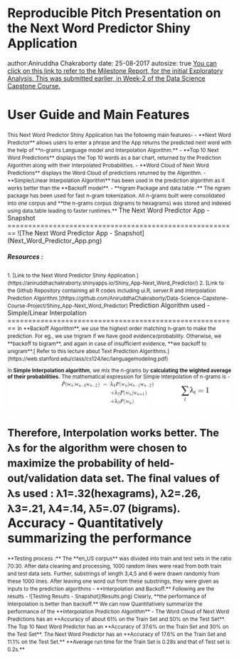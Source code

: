 Reproducible Pitch Presentation on the Next Word Predictor Shiny Application
========================================================
author:Aniruddha Chakraborty 
date: 25-08-2017
autosize: true
[You can click on this link to refer to the Milestone Report, for the initial Exploratory Analysis. This was submitted earlier, in Week-2 of the Data Science Capstone Course. ](http://rpubs.com/AniruddhaChakraborty/299610)


User Guide and Main Features
========================================================
<small>
This Next Word Predictor Shiny Application has the following main features-
- **Next Word Predictor** allows users to enter a phrase and the App returns the predicted next word with the help of **n-grams Language model and Interpolation Algorithm.** 
- **Top 10 Next Word Predictions** displays the Top 10 words as a bar chart, returned by the Prediction Algorithm along with their Interpolated Probabilities.
- **Word Cloud of Next Word Predictions** displays the Word Cloud of predictions returned by the Algorithm. 
- **Simple/Linear Interpolation Algorithm** has been used in the prediction algorithm as it works better than the **Backoff model**.  
- **ngram Package and data.table :** The ngram package has been used for fast n-gram tokenization. All n-grams built were consolidated into one corpus and **the n-grams corpus (bigrams to hexagrams) was stored and indexed using data.table leading to faster runtimes.**
</small>
The Next Word Predictor App - Snapshot
========================================================
![The Next Word Predictor App - Snapshot](Next_Word_Predictor_App.png)
<h5>Resources :</h5>
<small>1. [Link to the Next Word Predictor Shiny Application.](https://aniruddhachakraborty.shinyapps.io/Shiny_App-Next_Word_Predictor/)  
2. [Link to the Github Repository containing all R codes including ui.R, server.R and Interpolation Prediction Algorithm.](https://github.com/AniruddhaChakraborty/Data-Science-Capstone-Course-Project/Shiny_App-Next_Word_Predictor)  
</small>
Prediction Algorithm used - Simple/Linear Interpolation
========================================================
<small>
In **Backoff Algorithm**, we use the highest order matching n-gram to make the prediction. For eg., we use trigram if we have good evidence/probability. Otherwise, we **backoff to bigram**, and again in case of insufficient evidence, **we backoff to unigram**.[ Refer to this lecture about Text Prediction Algorithms.](https://web.stanford.edu/class/cs124/lec/languagemodeling.pdf)

In **Simple Interpolation algorithm**, we mix the n-grams by **calculating the wighted average of their probabilities.** The mathematical expression for Simple Interpolation of n-grams is -  
![Simple Interpolation Expression](SimpleInterpolationExpression.png)

Therefore, **Interpolation works better**. The λs for the algorithm were chosen to maximize the probability of held-out/validation data set. **The final values of λs used : λ1=.32(hexagrams), λ2=.26, λ3=.21, λ4=.14, λ5=.07 (bigrams)**.
</small>
Accuracy - Quantitatively summarizing the performance
========================================================
<small>
**Testing process :** The **en_US corpus** was divided into train and test sets in the ratio 70:30. After data cleaning and processing, 1000 random lines were read from both train and test data sets. Further, substrings of length 3,4,5 and 6 were drawn randomly from these 1000 lines. After leaving one word out from these substrings, they were given as inputs to the prediction algorithms - **Interpolation and Backoff.** Following are the results -  
![Testing Results - Snapshot](Results.png)  
Clearly, **the performance of Interpolation is better than backoff.** We can now Quantitatively summarize the performance of the **Interpolation Prediction Algorithm** -  
The Word Cloud of Next Word Predictions has an **Accuracy of about 61% on the Train Set and 50% on the Test Set**. The Top 10 Next Word Predictor has an **Accuracy of 37.6% on the Train Set and 30% on the Test Set**. The Next Word Predictor has an **Accuracy of 17.6% on the Train Set and 11.1% on the Test Set.** **Average run time for the Train Set is 0.28s and that of Test set is 0.2s.**
</small>

